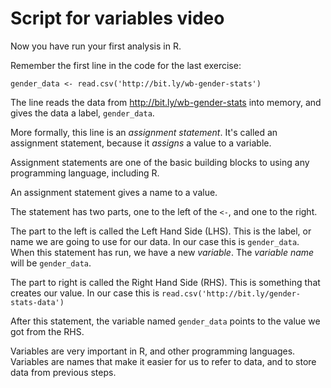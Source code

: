 # Script for variables video

Now you have run your first analysis in R.

Remember the first line in the code for the last exercise:

```
gender_data <- read.csv('http://bit.ly/wb-gender-stats')
```

The line reads the data from <http://bit.ly/wb-gender-stats> into memory, and
gives the data a label, `gender_data`.

More formally, this line is an *assignment statement*.  It's called an
assignment statement, because it *assigns* a value to a variable.

Assignment statements are one of the basic building blocks to using any
programming language, including R.

An assignment statement gives a name to a value.

The statement has two parts, one to the left of the `<-`, and one to the right.

The part to the left is called the Left Hand Side (LHS).  This is the label, or
name we are going to use for our data.  In our case this is `gender_data`. When
this statement has run, we have a new *variable*.  The *variable name* will be
`gender_data`.

The part to right is called the Right Hand Side (RHS).  This is something that
creates our value. In our case this is
`read.csv('http://bit.ly/gender-stats-data')`

After this statement, the variable named `gender_data` points to the value we
got from the RHS.

Variables are very important in R, and other programming languages.  Variables
are names that make it easier for us to refer to data, and to store data from
previous steps.
